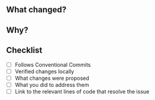## What changed?
<!-- Brief description -->

## Why?
<!-- Reason for change -->

## Checklist
- [ ] Follows Conventional Commits
- [ ] Verified changes locally
- [ ] What changes were proposed
- [ ] What you did to address them
- [ ] Link to the relevant lines of code that resolve the issue
